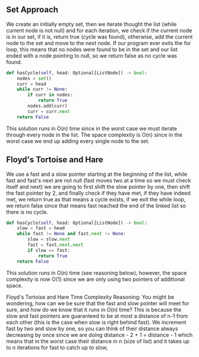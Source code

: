 ## Set Approach
We create an initially empty set, then we iterate thought the list (while current node is not null) and for each iteration, we check if the current node is in our set, if it is, return true (cycle was found), otherwise, add the current node to the set and move to the next node. If our program ever exits the for loop, this means that no nodes were found to be in the set and our list ended with a node pointing to null, so we return false as no cycle was found.
``` python
def hasCycle(self, head: Optional[ListNode]) -> bool:
	nodes = set()
	curr = head
	while curr != None:
		if curr in nodes:
			return True
		nodes.add(curr)
		curr = curr.next
	return False
```
This solution runs in O(n) time since in the worst case we must iterate through every node in the list. The space complexity is O(n) since in the worst case we end up adding every single node to the set.
## Floyd's Tortoise and Hare
We use a fast and a slow pointer starting at the beginning of the list, while fast and fast's next are not null (fast moves two at a time so we must check itself and next) we are going to first shift the slow pointer by one, then shift the fast pointer by 2, and finally check if they have met, if they have indeed met, we return true as that means a cycle exists, if we exit the while loop, we return false since that means fast reached the end of the linked list so there is no cycle.
``` python
def hasCycle(self, head: Optional[ListNode]) -> bool:
	slow = fast = head
	while fast != None and fast.next != None:
		slow = slow.next
		fast = fast.next.next
		if slow == fast:
			return True
	return False
```
This solution runs in O(n) time (see reasoning below), however, the space complexity is now O(1) since we are only using two pointers of additional space.

Floyd's Tortoise and Hare Time Complexity Reasoning:
You might be wondering, how can we be sure that the fast and slow pointer will meet for sure, and how do we know that it runs in O(n) time? This is because the slow and fast pointers are guaranteed to be at most a distance of n-1 from each other (this is the case when slow is right behind fast). We increment fast by two and slow by one, so you can think of their distance always decreasing by once since we are doing distance - 2 + 1 = distance - 1 which means that in the worst case their distance in n (size of list) and it takes up to n iterations for fast to catch up to slow, 